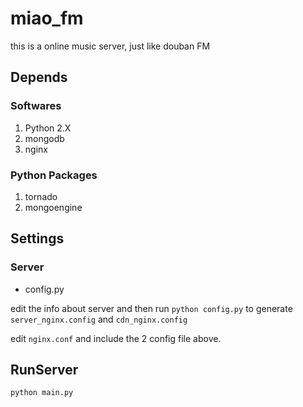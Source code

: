 miao_fm
=======

this is a online music server, just like douban FM

Depends
-------

### Softwares
1. Python 2.X
2. mongodb
3. nginx

### Python Packages
1. tornado
2. mongoengine

Settings
--------

### Server

- config.py

edit the info about server and then run `python config.py` to generate `server_nginx.config` and `cdn_nginx.config`

edit `nginx.conf` and include the 2 config file above.

RunServer
---------

```
python main.py
```

